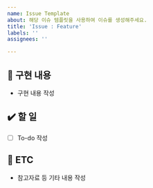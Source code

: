 ```yaml
---
name: Issue Template
about: 해당 이슈 템플릿을 사용하여 이슈를 생성해주세요.
title: 'Issue : Feature'
labels: ''
assignees: ''

---
```


## 📝 구현 내용
- 구현 내용 작성

## ✔️ 할 일
- [ ] To-do 작성

## 👀 ETC
- 참고자료 등 기타 내용 작성
